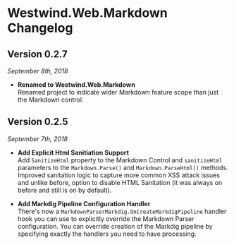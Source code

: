 # Westwind.Web.Markdown Changelog

## Version 0.2.7
*September 8th, 2018*

* **Renamed to Westwind.Web.Markdown**  
Renamed project to indicate wider Markdown feature scope than just the Markdown control.


## Version 0.2.5
*September 7th, 2018*

* **Add Explicit Html Sanitiation Support**  
Add `SanitizeHtml` property to the Markdown Control and `sanitizeHtml` parameters to the `Markdown.Parse()` and `Markdown.ParseHtml()` methods. Improved sanitation logic to capture more common XSS attack issues and unlike before, option to disable HTML Sanitation (it was always on before and still is on by default).

* **Add Markdig Pipeline Configuration Handler**  
There's now a `MarkdownParserMarkdig.OnCreateMarkdigPipeline` handler hook you can use to explicitly override the Markdown Parser configuration. You can override creation of the Markdig pipeline by specifying exactly the handlers you need to have processing.